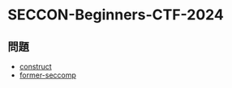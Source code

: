 # SECCON-Beginners-CTF-2024
## 問題
* [construct](./construct/README.md)
* [former-seccomp](./former-seccomp/README.md)
